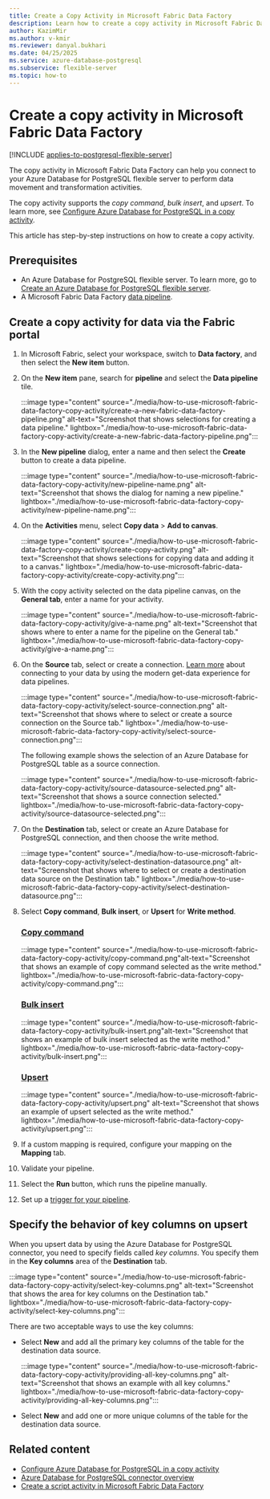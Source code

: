 ```yaml
---
title: Create a Copy Activity in Microsoft Fabric Data Factory
description: Learn how to create a copy activity in Microsoft Fabric Data Factory for Azure Database for PostgreSQL.
author: KazimMir
ms.author: v-kmir
ms.reviewer: danyal.bukhari
ms.date: 04/25/2025
ms.service: azure-database-postgresql
ms.subservice: flexible-server
ms.topic: how-to
---
```


# Create a copy activity in Microsoft Fabric Data Factory

[!INCLUDE [applies-to-postgresql-flexible-server](~/reusable-content/ce-skilling/azure/includes/postgresql/includes/applies-to-postgresql-flexible-server.md)]

The copy activity in Microsoft Fabric Data Factory can help you connect to your Azure Database for PostgreSQL flexible server to perform data movement and transformation activities.

The copy activity supports the *copy command*, *bulk insert*, and *upsert*. To learn more, see [Configure Azure Database for PostgreSQL in a copy activity](/fabric/data-factory/connector-azure-database-for-postgresql-copy-activity).

This article has step-by-step instructions on how to create a copy activity.

## Prerequisites

- An Azure Database for PostgreSQL flexible server. To learn more, go to [Create an Azure Database for PostgreSQL flexible server](/azure/postgresql/flexible-server/quickstart-create-server).
- A Microsoft Fabric Data Factory [data pipeline](/fabric/data-factory/pipeline-landing-page).

## Create a copy activity for data via the Fabric portal

1. In Microsoft Fabric, select your workspace, switch to **Data factory**, and then select the **New item** button.

1. On the **New item** pane, search for **pipeline** and select the **Data pipeline** tile.

   :::image type="content" source="./media/how-to-use-microsoft-fabric-data-factory-copy-activity/create-a-new-fabric-data-factory-pipeline.png" alt-text="Screenshot that shows selections for creating a data pipeline." lightbox="./media/how-to-use-microsoft-fabric-data-factory-copy-activity/create-a-new-fabric-data-factory-pipeline.png":::

1. In the **New pipeline** dialog, enter a name and then select the **Create** button to create a data pipeline.

   :::image type="content" source="./media/how-to-use-microsoft-fabric-data-factory-copy-activity/new-pipeline-name.png" alt-text="Screenshot that shows the dialog for naming a new pipeline." lightbox="./media/how-to-use-microsoft-fabric-data-factory-copy-activity/new-pipeline-name.png":::

1. On the **Activities** menu, select **Copy data** > **Add to canvas**.

   :::image type="content" source="./media/how-to-use-microsoft-fabric-data-factory-copy-activity/create-copy-activity.png" alt-text="Screenshot that shows selections for copying data and adding it to a canvas." lightbox="./media/how-to-use-microsoft-fabric-data-factory-copy-activity/create-copy-activity.png":::

1. With the copy activity selected on the data pipeline canvas, on the **General tab**, enter a name for your activity.

   :::image type="content" source="./media/how-to-use-microsoft-fabric-data-factory-copy-activity/give-a-name.png" alt-text="Screenshot that shows where to enter a name for the pipeline on the General tab." lightbox="./media/how-to-use-microsoft-fabric-data-factory-copy-activity/give-a-name.png":::

1. On the **Source** tab, select or create a connection. [Learn more](/fabric/data-factory/modern-get-data-experience-pipeline) about connecting to your data by using the modern get-data experience for data pipelines.

   :::image type="content" source="./media/how-to-use-microsoft-fabric-data-factory-copy-activity/select-source-connection.png" alt-text="Screenshot that shows where to select or create a source connection on the Source tab." lightbox="./media/how-to-use-microsoft-fabric-data-factory-copy-activity/select-source-connection.png":::

   The following example shows the selection of an Azure Database for PostgreSQL table as a source connection.

   :::image type="content" source="./media/how-to-use-microsoft-fabric-data-factory-copy-activity/source-datasource-selected.png" alt-text="Screenshot that shows a source connection selected." lightbox="./media/how-to-use-microsoft-fabric-data-factory-copy-activity/source-datasource-selected.png":::

1. On the **Destination** tab, select or create an Azure Database for PostgreSQL connection, and then choose the write method.

   :::image type="content" source="./media/how-to-use-microsoft-fabric-data-factory-copy-activity/select-destination-datasource.png" alt-text="Screenshot that shows where to select or create a destination data source on the Destination tab." lightbox="./media/how-to-use-microsoft-fabric-data-factory-copy-activity/select-destination-datasource.png":::

1. Select **Copy command**, **Bulk insert**, or **Upsert** for **Write method**.

   ### [Copy command](#tab/copy-command)

   :::image type="content" source="./media/how-to-use-microsoft-fabric-data-factory-copy-activity/copy-command.png"alt-text="Screenshot that shows an example of copy command selected as the write method." lightbox="./media/how-to-use-microsoft-fabric-data-factory-copy-activity/copy-command.png":::

   ### [Bulk insert](#tab/bulk-insert)

   :::image type="content" source="./media/how-to-use-microsoft-fabric-data-factory-copy-activity/bulk-insert.png"alt-text="Screenshot that shows an example of bulk insert selected as the write method." lightbox="./media/how-to-use-microsoft-fabric-data-factory-copy-activity/bulk-insert.png":::

   ### [Upsert](#tab/upsert)

   :::image type="content" source="./media/how-to-use-microsoft-fabric-data-factory-copy-activity/upsert.png"     alt-text="Screenshot that shows an example of upsert selected as the write method." lightbox="./media/how-to-use-microsoft-fabric-data-factory-copy-activity/upsert.png":::

1. If a custom mapping is required, configure your mapping on the **Mapping** tab.

1. Validate your pipeline.

1. Select the **Run** button, which runs the pipeline manually.

1. Set up a [trigger for your pipeline](/fabric/data-factory/pipeline-runs).

## Specify the behavior of key columns on upsert

When you upsert data by using the Azure Database for PostgreSQL connector, you need to specify fields called *key columns*. You specify them in the **Key columns** area of the **Destination** tab.

:::image type="content" source="./media/how-to-use-microsoft-fabric-data-factory-copy-activity/select-key-columns.png" alt-text="Screenshot that shows the area for key columns on the Destination tab." lightbox="./media/how-to-use-microsoft-fabric-data-factory-copy-activity/select-key-columns.png":::

There are two acceptable ways to use the key columns:

- Select **New** and add all the primary key columns of the table for the destination data source.

   :::image type="content" source="./media/how-to-use-microsoft-fabric-data-factory-copy-activity/providing-all-key-columns.png" alt-text="Screenshot that shows an example with all key columns." lightbox="./media/how-to-use-microsoft-fabric-data-factory-copy-activity/providing-all-key-columns.png":::

- Select **New** and add one or more unique columns of the table for the destination data source.

## Related content

- [Configure Azure Database for PostgreSQL in a copy activity](/fabric/data-factory/connector-azure-database-for-postgresql-copy-activity)
- [Azure Database for PostgreSQL connector overview](/fabric/data-factory/connector-azure-database-for-postgresql-overview)
- [Create a script activity in Microsoft Fabric Data Factory](how-to-use-microsoft-fabric-data-factory-script-activity.md)
